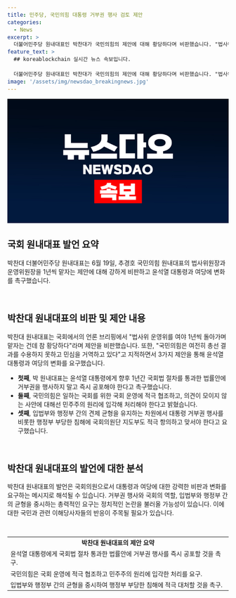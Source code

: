 ```yaml
---
title: 민주당, 국민의힘 대통령 거부권 행사 검토 제안
categories:
  - News
excerpt: >
  더불어민주당 원내대표인 박찬대가 국민의힘의 제안에 대해 황당하다며 비판했습니다. "법사위 운영위를 1년씩 나누자는 게 도대체 말이 되냐?"며 여야의 협력을 요구하고, 윤석열 대통령과 국민의힘에 대한 변화를 촉구했습니다. 또한, 대통령의 거부권 행사와 국회 운영에 대한 적극 협조를 요청하고, 행정부 부당한 침해에 대해 국민의힘도 적극 항의하고 맞서야 한다고 강조했습니다. 
feature_text: >
  ## koreablockchain 실시간 뉴스 속보입니다.

  더불어민주당 원내대표인 박찬대가 국민의힘의 제안에 대해 황당하다며 비판했습니다. "법사위 운영위를 1년씩 나누자는 게 도대체 말이 되냐?"며 여야의 협력을 요구하고, 윤석열 대통령과 국민의힘에 대한 변화를 촉구했습니다. 또한, 대통령의 거부권 행사와 국회 운영에 대한 적극 협조를 요청하고, 행정부 부당한 침해에 대해 국민의힘도 적극 항의하고 맞서야 한다고 강조했습니다. 
image: '/assets/img/newsdao_breakingnews.jpg'
---
```


<p><img src="/assets/img/newsdao_breakingnews.jpg" alt="koreablockchain 속보" /></p>

<h2 data-ke-size="size26">국회 원내대표 발언 요약</h2>

<p>박찬대 더불어민주당 원내대표는 6월 19일, 추경호 국민의힘 원내대표의 법사위원장과 운영위원장을 1년씩 맡자는 제안에 대해 강하게 비판하고 윤석열 대통령과 여당에 변화를 촉구했습니다.</p>

<p data-ke-size="size16">&nbsp;</p>

<h2 data-ke-size="size24">박찬대 원내대표의 비판 및 제안 내용</h2>

<p>박찬대 원내대표는 국회에서의 언론 브리핑에서 "법사위 운영위를 여야 1년씩 돌아가며 맡자는 건데 참 황당하다"라며 제안을 비판했습니다. 또한, "국민의힘은 여전히 총선 결과를 수용하지 못하고 민심을 거역하고 있다"고 지적하면서 3가지 제안을 통해 윤석열 대통령과 여당의 변화를 요구했습니다.</p>

<ul>
<li><b>첫째</b>, 박 원내대표는 윤석열 대통령에게 향후 1년간 국회법 절차를 통과한 법률안에 거부권을 행사하지 말고 즉시 공포해야 한다고 촉구했습니다.</li>
<li><b>둘째</b>, 국민의힘은 일하는 국회를 위한 국회 운영에 적극 협조하고, 의견이 모이지 않는 사안에 대해선 민주주의 원리에 입각해 처리해야 한다고 밝혔습니다.</li>
<li><b>셋째</b>, 입법부와 행정부 간의 견제 균형을 유지하는 차원에서 대통령 거부권 행사를 비롯한 행정부 부당한 침해에 국회의원단 지도부도 적극 항의하고 맞서야 한다고 요구했습니다.</li>
</ul>

<p data-ke-size="size16">&nbsp;</p>

<h2 data-ke-size="size24">박찬대 원내대표의 발언에 대한 분석</h2>

<p>박찬대 원내대표의 발언은 국회의원으로서 대통령과 여당에 대한 강력한 비판과 변화를 요구하는 메시지로 해석될 수 있습니다. 거부권 행사와 국회의 역할, 입법부와 행정부 간의 균형을 중시하는 총력적인 요구는 정치적인 논란을 불러올 가능성이 있습니다. 이에 대한 국민과 관련 이해당사자들의 반응이 주목될 필요가 있습니다.</p>

<p data-ke-size="size16">&nbsp;</p>

<table>
<tbody>
<tr>
<td style="text-align: center; height: 17px;"><b>박찬대 원내대표의 제안 요약</b></td>
</tr>
<tr>
<td style="text-align: left;">윤석열 대통령에게 국회법 절차 통과한 법률안에 거부권 행사를 즉시 공포할 것을 촉구.</td>
</tr>
<tr>
<td style="text-align: left;">국민의힘은 국회 운영에 적극 협조하고 민주주의 원리에 입각한 처리를 요구.</td>
</tr>
<tr>
<td style="text-align: left;">입법부와 행정부 간의 균형을 중시하여 행정부 부당한 침해에 적극 대처할 것을 촉구.</td>
</tr>
</tbody>
</table>

